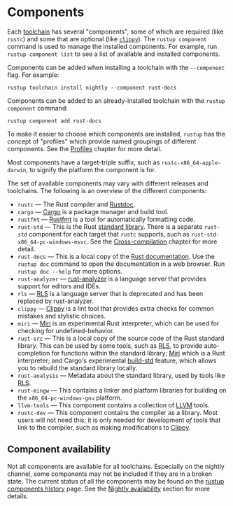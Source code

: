 # Components

Each [toolchain] has several "components", some of which are required (like
`rustc`) and some that are optional (like [`clippy`][clippy]). The `rustup
component` command is used to manage the installed components. For example,
run `rustup component list` to see a list of available and installed
components.

Components can be added when installing a toolchain with the `--component`
flag. For example:

```console
rustup toolchain install nightly --component rust-docs
```

Components can be added to an already-installed toolchain with the `rustup
component` command:

```console
rustup component add rust-docs
```

To make it easier to choose which components are installed, `rustup` has the
concept of "profiles" which provide named groupings of different components.
See the [Profiles] chapter for more detail.

Most components have a target-triple suffix, such as
`rustc-x86_64-apple-darwin`, to signify the platform the component is for.

The set of available components may vary with different releases and
toolchains. The following is an overview of the different components:

* `rustc` — The Rust compiler and [Rustdoc].
* `cargo` — [Cargo] is a package manager and build tool.
* `rustfmt` — [Rustfmt] is a tool for automatically formatting code.
* `rust-std` — This is the Rust [standard library]. There is a separate
  `rust-std` component for each target that `rustc` supports, such as
  `rust-std-x86_64-pc-windows-msvc`. See the [Cross-compilation] chapter for
  more detail.
* `rust-docs` — This is a local copy of the [Rust documentation]. Use the
  `rustup doc` command to open the documentation in a web browser. Run `rustup
  doc --help` for more options.
* `rust-analyzer` — [rust-analyzer] is a language server that provides support
  for editors and IDEs.
* `rls` — [RLS] is a language server that is deprecated and has been replaced
  by rust-analyzer.
* `clippy` — [Clippy] is a lint tool that provides extra checks for common
  mistakes and stylistic choices.
* `miri` — [Miri] is an experimental Rust interpreter, which can be used for
  checking for undefined-behavior.
* `rust-src` — This is a local copy of the source code of the Rust standard
  library. This can be used by some tools, such as [RLS], to provide
  auto-completion for functions within the standard library; [Miri] which is a
  Rust interpreter; and Cargo's experimental [build-std] feature, which allows
  you to rebuild the standard library locally.
* `rust-analysis` — Metadata about the standard library, used by tools like
  [RLS].
* `rust-mingw` — This contains a linker and platform libraries for building on
  the `x86_64-pc-windows-gnu` platform.
* `llvm-tools` — This component contains a collection of [LLVM] tools.
* `rustc-dev` — This component contains the compiler as a library. Most users
  will not need this; it is only needed for development *of* tools that link
  to the compiler, such as making modifications to [Clippy].

## Component availability

Not all components are available for all toolchains. Especially on the nightly
channel, some components may not be included if they are in a broken state.
The current status of all the components may be found on the [rustup
components history] page. See the [Nightly availability] section for more
details.

[toolchain]: toolchains.md
[standard library]: https://doc.rust-lang.org/std/
[rust documentation]: https://doc.rust-lang.org/
[cross-compilation]: ../cross-compilation.md
[build-std]: https://doc.rust-lang.org/nightly/cargo/reference/unstable.html#build-std
[miri]: https://github.com/rust-lang/miri/
[RLS]: https://github.com/rust-lang/rls
[rust-analyzer]: https://rust-analyzer.github.io/
[rustdoc]: https://doc.rust-lang.org/rustdoc/
[cargo]: https://doc.rust-lang.org/cargo/
[clippy]: https://github.com/rust-lang/rust-clippy
[LLVM]: https://llvm.org/
[rustfmt]: https://github.com/rust-lang/rustfmt
[rustup components history]: https://rust-lang.github.io/rustup-components-history/
[profiles]: profiles.md
[nightly availability]: channels.md#nightly-availability
